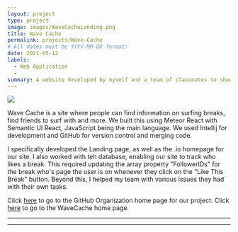 ```yaml
---
layout: project
type: project
image: images/WaveCacheLanding.png
title: Wave Cache
permalink: projects/Wave-Cache
# All dates must be YYYY-MM-DD format!
date: 2021-05-12
labels:
  - Web Application
  - 
summary: A website developed by myself and a team of classmates to show up to date reviews, information and weather reports for various surf breaks around the island of Oahu.
---
```


<img class="ui image" src="{{ site.baseurl }}/images/WaveCacheLanding.png">

Wave Cache is a site where people can find information on surfing breaks, find friends to surf with and more. We built this using Meteor React with Semantic UI React, JavaScript being the main language. We used Intellij for development and GitHub for version control and merging code.

I specifically developed the Landing page, as well as the .io homepage for our site. I also worked with teh database, enabling our site to track who likes a break. This required updating the array property "FollowerIDs" for the break who's page the user is on whenever they click on the "Like This Break" button. Beyond this, I helped my team with various issues they had with their own tasks. 


Click [here](https://github.com/wavecache) to go to the GitHub Organization home page for our project.
Click [here](https://wavecache.github.io/) to go to the WaveCache home page.
 
 
-----
-----



